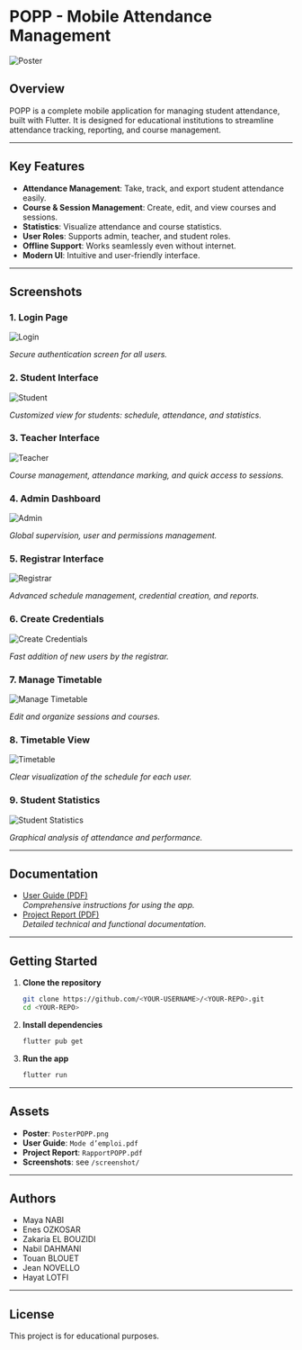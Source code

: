 # POPP - Mobile Attendance Management

![Poster](PosterPOPP.png)

## Overview
POPP is a complete mobile application for managing student attendance, built with Flutter. It is designed for educational institutions to streamline attendance tracking, reporting, and course management.

---

## Key Features
- **Attendance Management**: Take, track, and export student attendance easily.
- **Course & Session Management**: Create, edit, and view courses and sessions.
- **Statistics**: Visualize attendance and course statistics.
- **User Roles**: Supports admin, teacher, and student roles.
- **Offline Support**: Works seamlessly even without internet.
- **Modern UI**: Intuitive and user-friendly interface.

---

## Screenshots

### 1. Login Page
![Login](screenshot/PageConnexion.png)

_Secure authentication screen for all users._

### 2. Student Interface
![Student](screenshot/InterfaceEtudiant.png)

_Customized view for students: schedule, attendance, and statistics._

### 3. Teacher Interface
![Teacher](screenshot/InterfaceEnseignant.png)

_Course management, attendance marking, and quick access to sessions._

### 4. Admin Dashboard
![Admin](screenshot/TableauDeBordAdmin.png)

_Global supervision, user and permissions management._

### 5. Registrar Interface
![Registrar](screenshot/InterfaceScolarité.png)

_Advanced schedule management, credential creation, and reports._

### 6. Create Credentials
![Create Credentials](screenshot/CreerIdentifiants.png)

_Fast addition of new users by the registrar._

### 7. Manage Timetable
![Manage Timetable](screenshot/GererEmploiDuTemps.png)

_Edit and organize sessions and courses._

### 8. Timetable View
![Timetable](screenshot/EmploiDuTemps.png)

_Clear visualization of the schedule for each user._

### 9. Student Statistics
![Student Statistics](screenshot/StatsEleVES.png)

_Graphical analysis of attendance and performance._

---

## Documentation
- [User Guide (PDF)](Mode%20d’emploi.pdf)  
  _Comprehensive instructions for using the app._
- [Project Report (PDF)](RapportPOPP.pdf)  
  _Detailed technical and functional documentation._

---

## Getting Started
1. **Clone the repository**
   ```bash
   git clone https://github.com/<YOUR-USERNAME>/<YOUR-REPO>.git
   cd <YOUR-REPO>
   ```
2. **Install dependencies**
   ```bash
   flutter pub get
   ```
3. **Run the app**
   ```bash
   flutter run
   ```

---

## Assets
- **Poster**: `PosterPOPP.png`
- **User Guide**: `Mode d’emploi.pdf`
- **Project Report**: `RapportPOPP.pdf`
- **Screenshots**: see `/screenshot/`

---

## Authors
- Maya NABI
- Enes OZKOSAR
- Zakaria EL BOUZIDI
- Nabil DAHMANI
- Touan BLOUET
- Jean NOVELLO
- Hayat LOTFI

---

## License
This project is for educational purposes.
